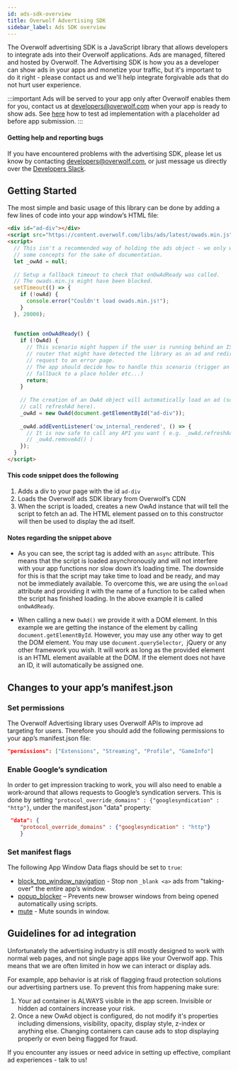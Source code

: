 ```yaml
---
id: ads-sdk-overview
title: Overwolf Advertising SDK
sidebar_label: Ads SDK overview
---
```


The Overwolf advertising SDK is a JavaScript library that allows developers to integrate ads into their Overwolf applications. Ads are managed, filtered and hosted by Overwolf. The Advertising SDK is how you as a developer can show ads in your apps and monetize your traffic, but it's important to do it right - please contact us and we'll help integrate forgivable ads that do not hurt user experience.

:::important
Ads will be served to your app only after Overwolf enables them for you, contact us at developers@overwolf.com when your app is ready to show ads.
See [here](how-to-test-your-app#ads) how to test ad implementation with a placeholder ad before app submission.
:::

#### Getting help and reporting bugs

If you have encountered problems with the advertising SDK, please let us know by contacting developers@overwolf.com, or just message us directly over the [Developers Slack](http://overwolfdevs.slack.com).

## Getting Started

The most simple and basic usage of this library can be done by adding a few lines of code into your app window’s HTML file:

```html
<div id="ad-div"></div>
<script src="https://content.overwolf.com/libs/ads/latest/owads.min.js" async onload="onOwAdReady()"></script>
<script>
  // This isn't a recommended way of holding the ads object - we only want to demonstrate
  // some concepts for the sake of documentation.
  let _owAd = null;
 
  // Setup a fallback timeout to check that onOwAdReady was called.
  // The owads.min.js might have been blocked.
  setTimeout(() => {
    if (!owAd) {
      console.error("Couldn't load owads.min.js!");
    }
  }, 20000);
 
 
  function onOwAdReady() {
    if (!OwAd) {
      // This scenario might happen if the user is running behind an ISP/public 
      // router that might have detected the library as an ad and redirected the
      // request to an error page.
      // The app should decide how to handle this scenario (trigger an event, 
      // fallback to a place holder etc...)
      return;
    }
 
    // The creation of an OwAd object will automatically load an ad (so no need to
    // call refreshAd here).
    _owAd = new OwAd(document.getElementById("ad-div"));
 
    _owAd.addEventListener('ow_internal_rendered', () => {
      // It is now safe to call any API you want ( e.g. _owAd.refreshAd() or 
      // _owAd.removeAd() )
    });
  }
</script>
```

#### This code snippet does the following

1. Adds a div to your page with the id `ad-div`
2. Loads the Overwolf ads SDK library from Overwolf’s CDN
3. When the script is loaded, creates a new OwAd instance that will tell the script to fetch an ad. The HTML element passed on to this constructor will then be used to display the ad itself.

#### Notes regarding the snippet above

* As you can see, the script tag is added with an `async` attribute. This means that the script is loaded asynchronously and will not interfere with your app functions nor slow down it’s loading time. The downside for this is that the script may take time to load and be ready, and may not be immediately available. To overcome this, we are using the `onload` attribute and providing it with the name of a function to be called when the script has finished loading. In the above example it is called `onOwAdReady`.

*   When calling a new `OwAd()` we provide it with a DOM element. In this example we are getting the instance of the element by calling `document.getElementById`. However, you may use any other way to get the DOM element. You may use `document.querySelector`,  jQuery or any other framework you wish. It will work as long as the provided element is an HTML element available at the DOM. If the element does not have an ID, it will automatically be assigned one.

## Changes to your app’s manifest.json

### Set permissions

The Overwolf Advertising library uses Overwolf APIs to improve ad targeting for users. Therefore you should add the following permissions to your app’s manifest.json file:

```json
"permissions": ["Extensions", "Streaming", "Profile", "GameInfo"]
 ```
### Enable Google’s syndication

In order to get impression tracking to work, you will also need to enable a work-around that allows requests to Google’s syndication servers. This is done by setting `"protocol_override_domains" : {"googlesyndication" : "http"}`, under the manifest.json "data" property:
 
```json
 "data": {    
    "protocol_override_domains" : {"googlesyndication" : "http"}
    }
 ```

### Set manifest flags

The following App Window Data flags should be set to `true`:

* [block_top_window_navigation](../api/manifest-json#windows-block_top_window_navigation) -  Stop non `_blank <a>` ads from "taking-over" the entire app’s window.
* [popup_blocker](../api/manifest-json#popup_blocker) – Prevents new browser windows from being opened automatically using scripts.
* [mute](../api/manifest-json#windows-mute) - Mute sounds in window.

## Guidelines for ad integration

Unfortunately the advertising industry is still mostly designed to work with normal web pages, and not single page apps like your Overwolf app. This means that we are often limited in how we can interact or display ads. 

For example, app behavior is at risk of flagging fraud protection solutions our advertising partners use. To prevent this from happening make sure:

1) Your ad container is ALWAYS visible in the app screen. Invisible or hidden ad containers increase your risk. 
2) Once a new OwAd object is configured, do not modify it's properties including dimensions, visibility, opacity, display style, z-index or anything else. Changing containers can cause ads to stop displaying properly or even being flagged for fraud. 

If you encounter any issues or need advice in setting up effective, compliant ad experiences - talk to us!
